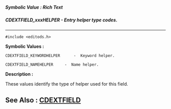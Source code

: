 ##### Symbolic Value : Rich Text
##### CDEXTFIELD_xxxHELPER - Entry helper type codes.
---
```
#include <editods.h>
```

**Symbolic Values :**

	CDEXTFIELD_KEYWORDHELPER	  -  Keyword helper.

	CDEXTFIELD_NAMEHELPER	  -  Name helper.


**Description :**

These values identify the type of helper used for this field.


**See Also :**
[CDEXTFIELD](/domino-c-api-docs/reference/Data/CDEXTFIELD)
---
